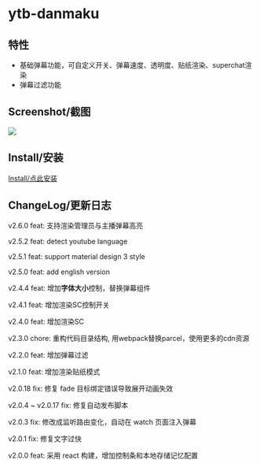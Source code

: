# ytb-danmaku

## 特性

- 基础弹幕功能，可自定义开关、弹幕速度、透明度、贴纸渲染、superchat渲染
- 弹幕过滤功能

## Screenshot/截图

<img widtd="100%" src="https://raw.githubusercontent.com/IronKinoko/asset/master/ytb-danmaku/screenshot.png"/>

## Install/安装

[Install/点此安装](https://greasyfork.org/scripts/409684-youtube-danmaku)

## ChangeLog/更新日志

v2.6.0 feat: 支持渲染管理员与主播弹幕高亮

v2.5.2 feat: detect youtube language

v2.5.1 feat: support material design 3 style

v2.5.0 feat: add english version

v2.4.4 feat: 增加**字体大小**控制，替换弹幕组件

v2.4.1 feat: 增加渲染SC控制开关

v2.4.0 feat: 增加渲染SC

v2.3.0 chore: 重构代码目录结构, 用webpack替换parcel，使用更多的cdn资源

v2.2.0 feat: 增加弹幕过滤

v2.1.0 feat: 增加渲染贴纸模式

v2.0.18 fix: 修复 fade 目标绑定错误导致展开动画失效

v2.0.4 ~ v2.0.17 fix: 修复自动发布脚本

v2.0.3 fix: 修改成监听路由变化，自动在 watch 页面注入弹幕

v2.0.1 fix: 修复文字过快

v2.0.0 feat: 采用 react 构建，增加控制条和本地存储记忆配置
